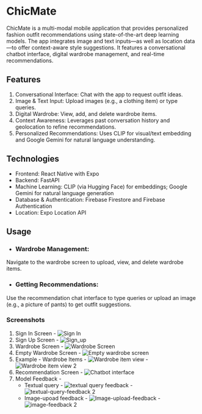 # ChicMate
ChicMate is a multi-modal mobile application that provides personalized fashion outfit recommendations using state-of-the-art deep learning models. The app integrates image and text inputs—as well as location data—to offer context-aware style suggestions. It features a conversational chatbot interface, digital wardrobe management, and real-time recommendations.

## Features
1. Conversational Interface: Chat with the app to request outfit ideas.
2. Image & Text Input: Upload images (e.g., a clothing item) or type queries.
3. Digital Wardrobe: View, add, and delete wardrobe items.
4. Context Awareness: Leverages past conversation history and geolocation to refine recommendations.
5. Personalized Recommendations: Uses CLIP for visual/text embedding and Google Gemini for natural language understanding.

## Technologies
- Frontend: React Native with Expo
- Backend: FastAPI
- Machine Learning: CLIP (via Hugging Face) for embeddings; Google Gemini for natural language generation
- Database & Authentication: Firebase Firestore and Firebase Authentication
- Location: Expo Location API

## Usage
- ### Wardrobe Management:
Navigate to the wardrobe screen to upload, view, and delete wardrobe items.

- ### Getting Recommendations:
Use the recommendation chat interface to type queries or upload an image (e.g., a picture of pants) to get outfit suggestions.

### Screenshots

1. Sign In Screen - ![Sign In ](https://github.com/user-attachments/assets/0573cbd8-8829-4ee4-9a1d-490863e2cb1b)
2. Sign Up Screen - ![Sign_up](https://github.com/user-attachments/assets/8278ae7f-b3a3-47b6-a43a-ab2d40fc88f9)
3. Wardrobe Screen - ![Wardrobe Screen](https://github.com/user-attachments/assets/87c49c9c-e760-4975-9199-bf20ffa72185)
4. Empty Wardrobe Screen - ![Empty wardrobe screen](https://github.com/user-attachments/assets/63803264-afb8-423e-8618-02775a415f48)
5. Example - Wardrobe Items - ![Wardrobe item view](https://github.com/user-attachments/assets/a7b3c79c-36e3-49b5-8b12-fae7f2bef515)
                            - ![Wardrobe item view 2](https://github.com/user-attachments/assets/24710761-8ecc-496e-943b-cdf04e636792)
6. Recommendation Screen - ![Chatbot interface](https://github.com/user-attachments/assets/47f7cc5e-dd2f-41e8-843c-ff5314482023)
7. Model Feedback -
     - Textual query - ![textual query feedback](https://github.com/user-attachments/assets/da7e52d9-20c3-4368-9f0e-d3a2ffd909ae)
                     - ![textual-query-feedback 2](https://github.com/user-attachments/assets/6345f80d-e15c-4729-8308-9b3344a6c564)
     - Image-upoad feedback - ![Image-upload-feedback](https://github.com/user-attachments/assets/39257ec7-30d4-419b-90e1-14df03817a91)
                            - ![image-feedback 2](https://github.com/user-attachments/assets/6ac0aa54-9848-459a-9418-d4c398f3aec7)















